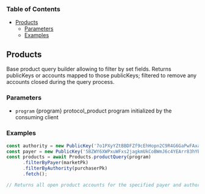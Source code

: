 <!-- Generated by documentation.js. Update this documentation by updating the source code. -->

### Table of Contents

*   [Products][1]
    *   [Parameters][2]
    *   [Examples][3]

## Products

Base product query builder allowing to filter by set fields. Returns publicKeys or accounts mapped to those publicKeys; filtered to remove any accounts closed during the query process.

### Parameters

*   `program`  {program} protocol\_product program initialized by the consuming client

### Examples

```javascript
const authority = new PublicKey('7o1PXyYZtBBDFZf9cEhHopn2C9R4G6GaPwFAxaNWM33D')
const payer = new PublicKey('5BZWY6XWPxuWFxs2jagkmUkCoBWmJ6c4YEArr83hYBWk')
const products = await Products.productQuery(program)
      .filterByPayer(marketPk)
      .filterByAuthority(purchaserPk)
      .fetch();

// Returns all open product accounts for the specified payer and authority.
```

[1]: #products

[2]: #parameters

[3]: #examples

